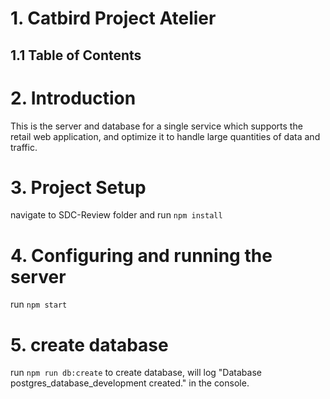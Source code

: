 # 1. Catbird Project Atelier

## 1.1 Table of Contents

# 2. Introduction
This is the server and database for a single service which supports the retail web application, and optimize it to handle large quantities of data and traffic.

# 3. Project Setup
navigate to SDC-Review folder and run `npm install`
# 4. Configuring and running the server
run `npm start`

# 5. create database
run `npm run db:create` to create database, will log "Database postgres_database_development created." in the console.